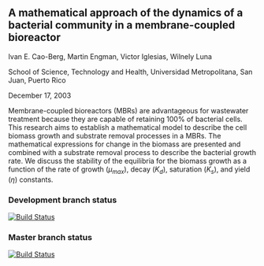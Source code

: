 ## A mathematical approach of the dynamics of a bacterial community in a membrane-coupled bioreactor

Ivan E. Cao-Berg, Martin Engman, Victor Iglesias, Wilnely Luna 

School of Science, Technology and Health, Universidad Metropolitana, San Juan, Puerto Rico

December 17, 2003

Membrane-coupled bioreactors (MBRs) are advantageous for
wastewater treatment because they are capable of retaining 100%
of bacterial cells. This research aims to establish a mathematical
model to describe the cell biomass growth and substrate removal
processes in a MBRs. The mathematical expressions for change in
the biomass are presented and combined with a substrate removal
process to describe the bacterial growth rate. We discuss the
stability of the equilibria for the biomass growth as a function
of the rate of growth ($\mu_{max}$), decay ($K_d$), saturation
($K_s$), and yield ($\eta$) constants.

### Development branch status
[![Build Status](https://travis-ci.org/icaoberg/bioreactor.svg?branch=dev)](https://travis-ci.org/icaoberg/bioreactor)

### Master branch status
[![Build Status](https://travis-ci.org/icaoberg/bioreactor.svg?branch=master)](https://travis-ci.org/icaoberg/bioreactor)
